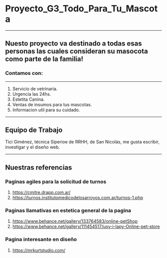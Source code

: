 # Proyecto_G3_Todo_Para_Tu_Mascota
***
## Nuesto proyecto va destinado a todas esas personas las cuales consideran su masocota como parte de la familia!

### Contamos con:
*** 
1. Servicio de vetrinaria.
2. Urgencia las 24hs.
3. Estetita Canina.
4. Ventas de insumos para tus mascotas.
5. Informacion util para su cuidado.
***
## Equipo de Trabajo
Tici Giménez, técnica  Siperioe de RRHH, de San Nicolás, me gusta escribir, investigar y el diseño web.
***
## Nuestras referencias

### Paginas agiles para la solicitud de turnos
1. https://cmitre.drapp.com.ar/
2. https://turnos.institutomedicodelosarroyos.com.ar/turnos-1.php

### Paginas llamativas en estetica general de la pagina
1. https://www.behance.net/gallery/133764583/online-petShop
2. https://www.behance.net/gallery/111454517/usy-i-lapy-Online-pet-store

### Pagina interesante en diseño
1. https://mrkurtstudio.com/